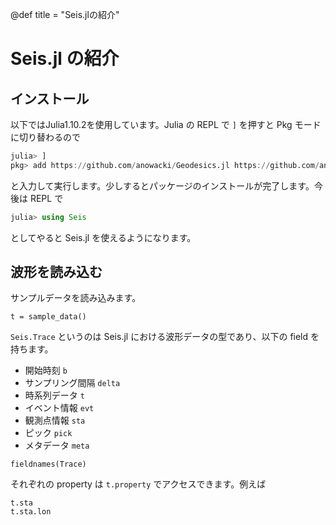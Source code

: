 @def title = "Seis.jlの紹介"

# Seis.jl の紹介

## インストール

以下ではJulia1.10.2を使用しています。Julia の REPL で `]` を押すと Pkg モードに切り替わるので
```julia
julia> ]
pkg> add https://github.com/anowacki/Geodesics.jl https://github.com/anowacki/Seis.jl
```
と入力して実行します。少しするとパッケージのインストールが完了します。今後は REPL で
```julia
julia> using Seis
```
としてやると Seis.jl を使えるようになります。

## 波形を読み込む

サンプルデータを読み込みます。
```>
t = sample_data()
```

`Seis.Trace` というのは Seis.jl における波形データの型であり、以下の field を持ちます。
- 開始時刻 `b`
- サンプリング間隔 `delta`
- 時系列データ `t`
- イベント情報 `evt`
- 観測点情報 `sta`
- ピック `pick`
- メタデータ `meta`

```>
fieldnames(Trace)
```

それぞれの property は `t.property` でアクセスできます。例えば
```>
t.sta
t.sta.lon
```

<!--
時刻について

`b` は `evt.time` に対するオフセットであり、`Trace` の時刻は `evt.time` に対して `b` だけずれた相対時刻となります。今の場合、`evt.time` が `1981-03-29T10:38:14` なので `Trace` は `1981-03-29T10:39:06.660` から始まることになります。`starttime(t)` で `t.b` を、`startdate(t)` で 絶対的な開始時刻を得られます。

```>
starttime(t)
```
-->

